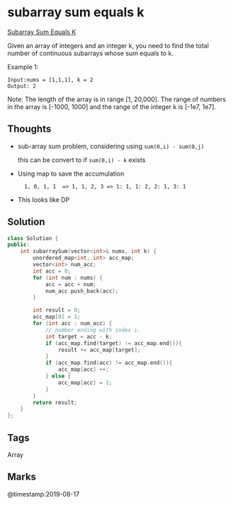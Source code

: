 # subarray sum equals k

[Subarray Sum Equals K](https://leetcode.com/problems/subarray-sum-equals-k)

Given an array of integers and an integer k, you need to find the total number of continuous subarrays whose sum equals to k.

Example 1:

```text
Input:nums = [1,1,1], k = 2
Output: 2
```

Note: The length of the array is in range \[1, 20,000\]. The range of numbers in the array is \[-1000, 1000\] and the range of the integer k is \[-1e7, 1e7\].

## Thoughts

* sub-array sum problem, considering using `sum(0,i) - sum(0,j)`

  this can be convert to if `sum(0,i) - k` exists

* Using map to save the accumulation

  ```text
    1, 0, 1, 1  => 1, 1, 2, 3 => 1: 1, 1: 2, 2: 1, 3: 1
  ```

* This looks like DP

## Solution

```cpp
class Solution {
public:    
    int subarraySum(vector<int>& nums, int k) {
        unordered_map<int, int> acc_map;
        vector<int> num_acc;
        int acc = 0;
        for (int num : nums) {
            acc = acc + num;
            num_acc.push_back(acc);
        }

        int result = 0;
        acc_map[0] = 1;
        for (int acc : num_acc) {
            // number ending with index i. 
            int target = acc - k;
            if (acc_map.find(target) != acc_map.end()){
                result += acc_map[target];
            }            
            if (acc_map.find(acc) != acc_map.end()){
                acc_map[acc] ++;
            } else {
                acc_map[acc] = 1;
            }            
        }
        return result; 
    }
};
```

## Tags

Array

## Marks

@timestamp:2019-08-17